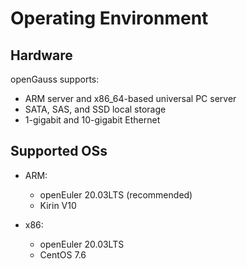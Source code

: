 # Operating Environment<a name="EN-US_TOPIC_0289896513"></a>

## Hardware<a name="en-us_topic_0283136535_en-us_topic_0237080615_en-us_topic_0231763749_en-us_topic_0059777704_se9be325cd0b04ac59d1bed4ff50dc00a"></a>

openGauss supports:

-   ARM server and x86\_64-based universal PC server
-   SATA, SAS, and SSD local storage
-   1-gigabit and 10-gigabit Ethernet

## Supported OSs<a name="en-us_topic_0283136535_en-us_topic_0237080615_en-us_topic_0231763749_en-us_topic_0059777704_sa3cc6a5214094aa9b46a22b25ba77c20"></a>

-   ARM:
    -   openEuler 20.03LTS \(recommended\)
    -   Kirin V10

-   x86:
    -   openEuler 20.03LTS
    -   CentOS 7.6


